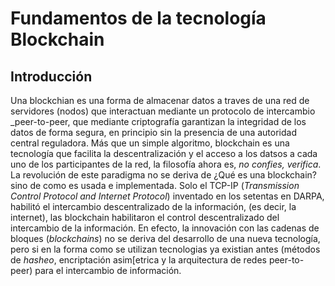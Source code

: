 # Fundamentos de la tecnología Blockchain


## Introducción

Una blockchian es una forma de almacenar datos a traves de una red de servidores (nodos) que interactuan mediante un protocolo de intercambio _peer-to-peer, que mediante criptografía garantizan la integridad de los datos de forma segura, en principio sin la presencia de una autoridad central reguladora. Más que un simple algoritmo, blockchain es una tecnología que facilita la descentralización y el acceso a los datsos a cada uno de los participantes de la red, la filosofía ahora es, _no confies, verifica_. La revolución de este paradigma no se deriva de ¿Qué es una blockchain? sino de como es usada e implementada. Solo el TCP-IP (_Transmission Control Protocol and Internet Protocol_) inventado en los setentas en DARPA, habilitó el intercambio descentralizado de la información, (es decir, la internet), las blockchain habilitaron el control descentralizado del intercambio de la información. En efecto, la innovación con las cadenas de bloques (_blockchains_) no se deriva del desarrollo de una nueva tecnología, pero si en la forma como se  utilizan tecnologias ya existian antes (métodos de _hasheo_, encriptación asim[etrica y la arquitectura de redes peer-to-peer) para el intercambio de información.

